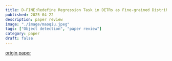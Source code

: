 ```yaml
---
title: D-FINE:Redefine Regression Task in DETRs as Fine-grained Distribution Refinement
published: 2025-04-22
description: paper review
image: "./image/maoqiu.jpeg"
tags: ["Object detection", "paper review"]
category: paper
draft: false
---
```


[origin paper](https://arxiv.org/abs/2410.13842)
